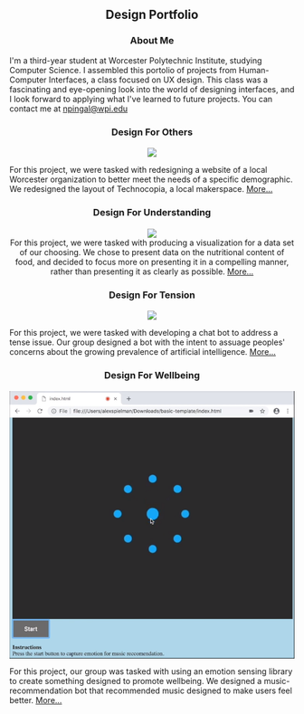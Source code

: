 <h2 align="center"> Design Portfolio</h2>
<h3 align="center"> About Me </h3>
I'm a third-year student at Worcester Polytechnic Institute, studying Computer Science. I assembled this portolio of projects from Human-Computer Interfaces, a class focused on UX design. This class was a fascinating and eye-opening look into the world of designing interfaces, and I look forward to applying what I've learned to future projects. You can contact me at <a href="mailto:npingal@wpi.edu"> npingal@wpi.edu</a>
<h3 align="center">Design For Others</h3>
<p align="center">
  <img align="center" src="https://cdn-images-1.medium.com/max/800/0*evQZ6RWrCFzYU98e">

For this project, we were tasked with redesigning a website of a local Worcester organization to better meet the needs of a specific demographic. We redesigned the layout of Technocopia, a local makerspace. <a href="https://medium.com/@nicolas.pingal/designing-for-others-technocopia-for-high-school-students-174b71d7971f">More...</a>
</p>

<h3 align="center">Design For Understanding</h3>
<p align="center">
 
  <img align="center" src="https://cdn-images-1.medium.com/max/800/1*9BQu846C_Si6GO84prY-ag.png">
  <br/>
For this project, we were tasked with producing a visualization for a data set of our choosing. We chose to present data on the nutritional content of food, and decided to focus more on presenting it in a compelling manner, rather than presenting it as clearly as possible.  <a href="https://medium.com/@nicolas.pingal/design-for-understanding-presenting-food-data-c776ab06617f">More...</a>
</p>

<h3 align="center">Design For Tension</h3>
<p align="center">
 
  <img align="center" src="https://cdn-images-1.medium.com/max/800/1*fbl6iGaARAbSK24QhHr56Q.jpeg">
  
For this project, we were tasked with developing a chat bot to address a tense issue. Our group designed a bot with the intent to assuage peoples' concerns about the growing prevalence of artificial intelligence. <a href="https://medium.com/@nicolas.pingal/designing-for-tension-discussing-ai-d93740db9e79">More...</a>
</p>

<h3 align="center">Design For Wellbeing</h3>
<p align="center">
 
  <img align="center" src="/Project4.PNG">
  
For this project, our group was tasked with using an emotion sensing library to create something designed to promote wellbeing. We designed a music-recommendation bot that recommended music designed to make users feel better. <a href="https://medium.com/@nicolas.pingal/design-for-wellbeing-mood-sensing-music-recommendations-1ccdfcd7a188">More...</a>
</p>
